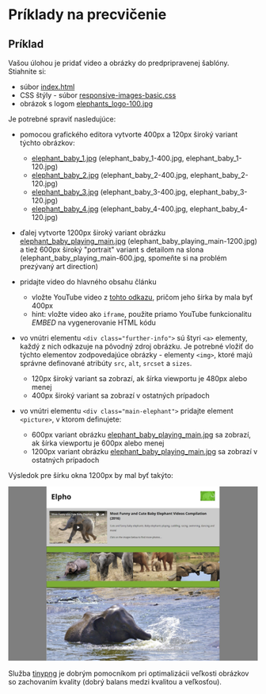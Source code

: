 # Príklady na precvičenie

## Príklad
Vašou úlohou je pridať video a obrázky do predpripravenej šablóny.
 Stiahnite si:
 * súbor [index.html](zdroje/index.html)
 * CSS štýly - súbor [responsive-images-basic.css](zdroje/responsive-images-basic.css)
 * obrázok s logom [elephants_logo-100.jpg](zdroje/elephants_logo-100.jpg) 
 
Je potrebné spraviť nasledujúce:

* pomocou grafického editora vytvorte 400px a 120px široký variant týchto obrázkov:
  * [elephant_baby_1.jpg](zdroje/elephant_baby_1.jpg) (elephant_baby_1-400.jpg, elephant_baby_1-120.jpg)
  * [elephant_baby_2.jpg](zdroje/elephant_baby_2.jpg) (elephant_baby_2-400.jpg, elephant_baby_2-120.jpg)
  * [elephant_baby_3.jpg](zdroje/elephant_baby_3.jpg) (elephant_baby_3-400.jpg, elephant_baby_3-120.jpg)
  * [elephant_baby_4.jpg](zdroje/elephant_baby_4.jpg) (elephant_baby_4-400.jpg, elephant_baby_4-120.jpg)
  
* ďalej vytvorte 1200px široký variant obrázku [elephant_baby_playing_main.jpg](zdroje/elephant_baby_playing_main.jpg) (elephant_baby_playing_main-1200.jpg) a tiež 600px široký "portrait" variant s detailom na slona (elephant_baby_playing_main-600.jpg, spomeňte si na problém prezývaný art direction)

* pridajte video do hlavného obsahu článku
  * vložte YouTube video z [tohto odkazu](https://www.youtube.com/watch?v=SNggmeilXDQ), pričom jeho šírka by mala byť 400px
  * hint: vložte video ako `iframe`, použite priamo YouTube funkcionalitu *EMBED* na vygenerovanie HTML kódu
  
* vo vnútri elementu `<div class="further-info">` sú štyri `<a>` elementy, každý z nich odkazuje na pôvodný zdroj obrázku. Je potrebné vložiť do týchto elementov zodpovedajúce obrázky - elementy `<img>`, ktoré majú správne definované atribúty `src`, `alt`, `srcset` a `sizes`.
    * 120px široký variant sa zobrazí, ak šírka viewportu je 480px alebo menej
    * 400px široký variant sa zobrazí v ostatných prípadoch

* vo vnútri elementu  `<div class="main-elephant">` pridajte element `<picture>`, v ktorom definujete:
    * 600px variant obrázku [elephant_baby_playing_main.jpg](zdroje/elephant_baby_playing_main.jpg) sa zobrazí, ak šírka viewportu je 600px alebo menej  
    * 1200px variant obrázku [elephant_baby_playing_main.jpg](zdroje/elephant_baby_playing_main.jpg) sa zobrazí v ostatných prípadoch
    
Výsledok pre šírku okna 1200px by mal byť takýto:

![Ukážka riešenia - responzívne obrázky](zdroje/elpho-screencapture.jpg "Ukážka riešenia - responzívne obrázky")

Služba [tinypng](https://tinypng.com/) je dobrým pomocníkom pri optimalizácii veľkosti obrázkov so zachovaním kvality (dobrý balans medzi kvalitou a veľkosťou).